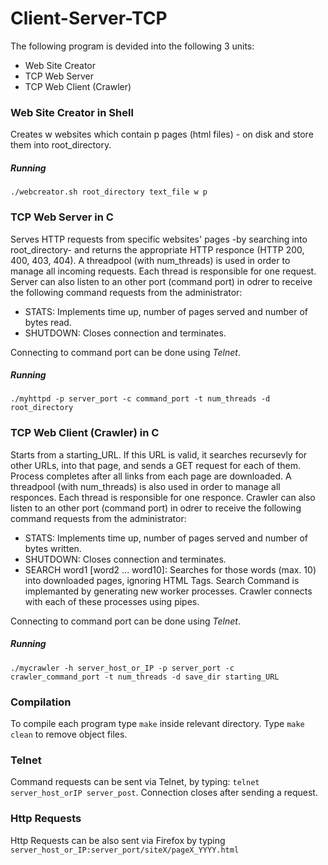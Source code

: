 # Client-Server-TCP

The following program is devided into the following 3 units:
 - Web Site Creator
 - TCP Web Server
 - TCP Web Client (Crawler)
 
### Web Site Creator in Shell

Creates w websites which contain p pages (html files) - on disk and store them into root_directory.

##### Running
```
./webcreator.sh root_directory text_file w p
```
### TCP Web Server in C

Serves HTTP requests from specific websites' pages -by searching into root_directory- and returns the appropriate HTTP responce (HTTP 200, 400, 403, 404). A threadpool (with num_threads) is used in order to manage all incoming requests. Each thread is responsible for one request.
Server can also listen to an other port (command port) in odrer to receive the following command requests from the administrator:
 * STATS: Implements time up, number of pages served and number of bytes read.
 * SHUTDOWN: Closes connection and terminates.
 
Connecting to command port can be done using *Telnet*.

##### Running
```
./myhttpd -p server_port -c command_port -t num_threads -d root_directory
```
### TCP Web Client (Crawler) in C

Starts from a starting_URL. If this URL is valid, it searches recursevly for other URLs, into that page, and sends a GET request for each of them. Process completes after all links from each page are downloaded. A threadpool (with num_threads) is also used in order to manage all responces. Each thread is responsible for one responce.
Crawler can also listen to an other port (command port) in odrer to receive the following command requests from the administrator:
 * STATS: Implements time up, number of pages served and number of bytes written.
 * SHUTDOWN: Closes connection and terminates.
 * SEARCH word1 [word2 ... word10]: Searches for those words (max. 10) into downloaded pages, ignoring HTML Tags. Search Command is implemanted by generating new worker processes. Crawler connects with each of these processes using pipes.  

Connecting to command port can be done using *Telnet*.

##### Running
```
./mycrawler -h server_host_or_IP -p server_port -c crawler_command_port -t num_threads -d save_dir starting_URL
```

### Compilation

To compile each program type ``` make ``` inside relevant directory. Type  ``` make clean ``` to remove object files.

### Telnet

Command requests can be sent via Telnet, by typing: ``` telnet server_host_orIP server_post ```.  Connection closes after sending a request.

### Http Requests

Http Requests can be also sent via Firefox by typing ``` server_host_or_IP:server_port/siteX/pageX_YYYY.html ```
